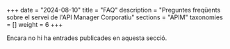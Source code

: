 +++
date = "2024-08-10"
title = "FAQ"
description = "Preguntes freqüents sobre el servei de l'API Manager Corporatiu"
sections = "APIM"
taxonomies = []
weight = 6
+++

Encara no hi ha entrades publicades en aquesta secció.
